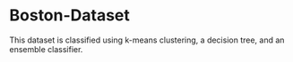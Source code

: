 # Boston-Dataset
This dataset is classified using k-means clustering, a decision tree, and an ensemble classifier. 
